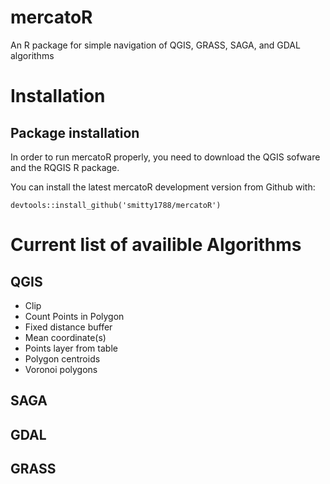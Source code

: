 # mercatoR
An R package for simple navigation of QGIS, GRASS, SAGA, and GDAL algorithms

# Installation 

## Package installation
In order to run mercatoR properly, you need to download the QGIS sofware and the RQGIS R package.

You can install the latest mercatoR development version from Github with:

```{r, eval = FALSE}
devtools::install_github('smitty1788/mercatoR')
```

# Current list of availible Algorithms

## QGIS
* Clip
* Count Points in Polygon
* Fixed distance buffer
* Mean coordinate(s)
* Points layer from table
* Polygon centroids
* Voronoi polygons

## SAGA

## GDAL

## GRASS
